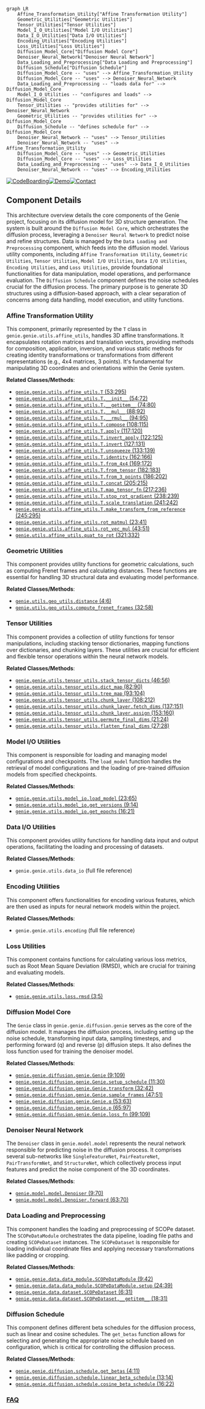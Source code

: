 ```mermaid
graph LR
    Affine_Transformation_Utility["Affine Transformation Utility"]
    Geometric_Utilities["Geometric Utilities"]
    Tensor_Utilities["Tensor Utilities"]
    Model_I_O_Utilities["Model I/O Utilities"]
    Data_I_O_Utilities["Data I/O Utilities"]
    Encoding_Utilities["Encoding Utilities"]
    Loss_Utilities["Loss Utilities"]
    Diffusion_Model_Core["Diffusion Model Core"]
    Denoiser_Neural_Network["Denoiser Neural Network"]
    Data_Loading_and_Preprocessing["Data Loading and Preprocessing"]
    Diffusion_Schedule["Diffusion Schedule"]
    Diffusion_Model_Core -- "uses" --> Affine_Transformation_Utility
    Diffusion_Model_Core -- "uses" --> Denoiser_Neural_Network
    Data_Loading_and_Preprocessing -- "loads data for" --> Diffusion_Model_Core
    Model_I_O_Utilities -- "configures and loads" --> Diffusion_Model_Core
    Tensor_Utilities -- "provides utilities for" --> Denoiser_Neural_Network
    Geometric_Utilities -- "provides utilities for" --> Diffusion_Model_Core
    Diffusion_Schedule -- "defines schedule for" --> Diffusion_Model_Core
    Denoiser_Neural_Network -- "uses" --> Tensor_Utilities
    Denoiser_Neural_Network -- "uses" --> Affine_Transformation_Utility
    Diffusion_Model_Core -- "uses" --> Geometric_Utilities
    Diffusion_Model_Core -- "uses" --> Loss_Utilities
    Data_Loading_and_Preprocessing -- "uses" --> Data_I_O_Utilities
    Denoiser_Neural_Network -- "uses" --> Encoding_Utilities
```
[![CodeBoarding](https://img.shields.io/badge/Generated%20by-CodeBoarding-9cf?style=flat-square)](https://github.com/CodeBoarding/GeneratedOnBoardings)[![Demo](https://img.shields.io/badge/Try%20our-Demo-blue?style=flat-square)](https://www.codeboarding.org/demo)[![Contact](https://img.shields.io/badge/Contact%20us%20-%20contact@codeboarding.org-lightgrey?style=flat-square)](mailto:contact@codeboarding.org)

## Component Details

This architecture overview details the core components of the Genie project, focusing on its diffusion model for 3D structure generation. The system is built around the `Diffusion Model Core`, which orchestrates the diffusion process, leveraging a `Denoiser Neural Network` to predict noise and refine structures. Data is managed by the `Data Loading and Preprocessing` component, which feeds into the diffusion model. Various utility components, including `Affine Transformation Utility`, `Geometric Utilities`, `Tensor Utilities`, `Model I/O Utilities`, `Data I/O Utilities`, `Encoding Utilities`, and `Loss Utilities`, provide foundational functionalities for data manipulation, model operations, and performance evaluation. The `Diffusion Schedule` component defines the noise schedules crucial for the diffusion process. The primary purpose is to generate 3D structures using a diffusion-based approach, with a clear separation of concerns among data handling, model execution, and utility functions.

### Affine Transformation Utility
This component, primarily represented by the `T` class in `genie.genie.utils.affine_utils`, handles 3D affine transformations. It encapsulates rotation matrices and translation vectors, providing methods for composition, application, inversion, and various static methods for creating identity transformations or transformations from different representations (e.g., 4x4 matrices, 3 points). It's fundamental for manipulating 3D coordinates and orientations within the Genie system.


**Related Classes/Methods**:

- <a href="https://github.com/aqlaboratory/genie/blob/master/genie/utils/affine_utils.py#L53-L295" target="_blank" rel="noopener noreferrer">`genie.genie.utils.affine_utils.T` (53:295)</a>
- <a href="https://github.com/aqlaboratory/genie/blob/master/genie/utils/affine_utils.py#L54-L72" target="_blank" rel="noopener noreferrer">`genie.genie.utils.affine_utils.T.__init__` (54:72)</a>
- <a href="https://github.com/aqlaboratory/genie/blob/master/genie/utils/affine_utils.py#L74-L80" target="_blank" rel="noopener noreferrer">`genie.genie.utils.affine_utils.T.__getitem__` (74:80)</a>
- <a href="https://github.com/aqlaboratory/genie/blob/master/genie/utils/affine_utils.py#L88-L92" target="_blank" rel="noopener noreferrer">`genie.genie.utils.affine_utils.T.__mul__` (88:92)</a>
- <a href="https://github.com/aqlaboratory/genie/blob/master/genie/utils/affine_utils.py#L94-L95" target="_blank" rel="noopener noreferrer">`genie.genie.utils.affine_utils.T.__rmul__` (94:95)</a>
- <a href="https://github.com/aqlaboratory/genie/blob/master/genie/utils/affine_utils.py#L108-L115" target="_blank" rel="noopener noreferrer">`genie.genie.utils.affine_utils.T.compose` (108:115)</a>
- <a href="https://github.com/aqlaboratory/genie/blob/master/genie/utils/affine_utils.py#L117-L120" target="_blank" rel="noopener noreferrer">`genie.genie.utils.affine_utils.T.apply` (117:120)</a>
- <a href="https://github.com/aqlaboratory/genie/blob/master/genie/utils/affine_utils.py#L122-L125" target="_blank" rel="noopener noreferrer">`genie.genie.utils.affine_utils.T.invert_apply` (122:125)</a>
- <a href="https://github.com/aqlaboratory/genie/blob/master/genie/utils/affine_utils.py#L127-L131" target="_blank" rel="noopener noreferrer">`genie.genie.utils.affine_utils.T.invert` (127:131)</a>
- <a href="https://github.com/aqlaboratory/genie/blob/master/genie/utils/affine_utils.py#L133-L139" target="_blank" rel="noopener noreferrer">`genie.genie.utils.affine_utils.T.unsqueeze` (133:139)</a>
- <a href="https://github.com/aqlaboratory/genie/blob/master/genie/utils/affine_utils.py#L162-L166" target="_blank" rel="noopener noreferrer">`genie.genie.utils.affine_utils.T.identity` (162:166)</a>
- <a href="https://github.com/aqlaboratory/genie/blob/master/genie/utils/affine_utils.py#L169-L172" target="_blank" rel="noopener noreferrer">`genie.genie.utils.affine_utils.T.from_4x4` (169:172)</a>
- <a href="https://github.com/aqlaboratory/genie/blob/master/genie/utils/affine_utils.py#L182-L183" target="_blank" rel="noopener noreferrer">`genie.genie.utils.affine_utils.T.from_tensor` (182:183)</a>
- <a href="https://github.com/aqlaboratory/genie/blob/master/genie/utils/affine_utils.py#L186-L202" target="_blank" rel="noopener noreferrer">`genie.genie.utils.affine_utils.T.from_3_points` (186:202)</a>
- <a href="https://github.com/aqlaboratory/genie/blob/master/genie/utils/affine_utils.py#L205-L215" target="_blank" rel="noopener noreferrer">`genie.genie.utils.affine_utils.T.concat` (205:215)</a>
- <a href="https://github.com/aqlaboratory/genie/blob/master/genie/utils/affine_utils.py#L217-L236" target="_blank" rel="noopener noreferrer">`genie.genie.utils.affine_utils.T.map_tensor_fn` (217:236)</a>
- <a href="https://github.com/aqlaboratory/genie/blob/master/genie/utils/affine_utils.py#L238-L239" target="_blank" rel="noopener noreferrer">`genie.genie.utils.affine_utils.T.stop_rot_gradient` (238:239)</a>
- <a href="https://github.com/aqlaboratory/genie/blob/master/genie/utils/affine_utils.py#L241-L242" target="_blank" rel="noopener noreferrer">`genie.genie.utils.affine_utils.T.scale_translation` (241:242)</a>
- <a href="https://github.com/aqlaboratory/genie/blob/master/genie/utils/affine_utils.py#L245-L295" target="_blank" rel="noopener noreferrer">`genie.genie.utils.affine_utils.T.make_transform_from_reference` (245:295)</a>
- <a href="https://github.com/aqlaboratory/genie/blob/master/genie/utils/affine_utils.py#L23-L41" target="_blank" rel="noopener noreferrer">`genie.genie.utils.affine_utils.rot_matmul` (23:41)</a>
- <a href="https://github.com/aqlaboratory/genie/blob/master/genie/utils/affine_utils.py#L43-L51" target="_blank" rel="noopener noreferrer">`genie.genie.utils.affine_utils.rot_vec_mul` (43:51)</a>
- <a href="https://github.com/aqlaboratory/genie/blob/master/genie/utils/affine_utils.py#L321-L332" target="_blank" rel="noopener noreferrer">`genie.utils.affine_utils.quat_to_rot` (321:332)</a>


### Geometric Utilities
This component provides utility functions for geometric calculations, such as computing Frenet frames and calculating distances. These functions are essential for handling 3D structural data and evaluating model performance.


**Related Classes/Methods**:

- <a href="https://github.com/aqlaboratory/genie/blob/master/genie/utils/geo_utils.py#L4-L6" target="_blank" rel="noopener noreferrer">`genie.utils.geo_utils.distance` (4:6)</a>
- <a href="https://github.com/aqlaboratory/genie/blob/master/genie/utils/geo_utils.py#L32-L58" target="_blank" rel="noopener noreferrer">`genie.utils.geo_utils.compute_frenet_frames` (32:58)</a>


### Tensor Utilities
This component provides a collection of utility functions for tensor manipulations, including stacking tensor dictionaries, mapping functions over dictionaries, and chunking layers. These utilities are crucial for efficient and flexible tensor operations within the neural network models.


**Related Classes/Methods**:

- <a href="https://github.com/aqlaboratory/genie/blob/master/genie/utils/tensor_utils.py#L46-L56" target="_blank" rel="noopener noreferrer">`genie.genie.utils.tensor_utils.stack_tensor_dicts` (46:56)</a>
- <a href="https://github.com/aqlaboratory/genie/blob/master/genie/utils/tensor_utils.py#L82-L90" target="_blank" rel="noopener noreferrer">`genie.genie.utils.tensor_utils.dict_map` (82:90)</a>
- <a href="https://github.com/aqlaboratory/genie/blob/master/genie/utils/tensor_utils.py#L93-L104" target="_blank" rel="noopener noreferrer">`genie.genie.utils.tensor_utils.tree_map` (93:104)</a>
- <a href="https://github.com/aqlaboratory/genie/blob/master/genie/utils/tensor_utils.py#L108-L212" target="_blank" rel="noopener noreferrer">`genie.genie.utils.tensor_utils.chunk_layer` (108:212)</a>
- <a href="https://github.com/aqlaboratory/genie/blob/master/genie/utils/tensor_utils.py#L137-L151" target="_blank" rel="noopener noreferrer">`genie.genie.utils.tensor_utils.chunk_layer.fetch_dims` (137:151)</a>
- <a href="https://github.com/aqlaboratory/genie/blob/master/genie/utils/tensor_utils.py#L153-L160" target="_blank" rel="noopener noreferrer">`genie.genie.utils.tensor_utils.chunk_layer.assign` (153:160)</a>
- <a href="https://github.com/aqlaboratory/genie/blob/master/genie/utils/tensor_utils.py#L21-L24" target="_blank" rel="noopener noreferrer">`genie.genie.utils.tensor_utils.permute_final_dims` (21:24)</a>
- <a href="https://github.com/aqlaboratory/genie/blob/master/genie/utils/tensor_utils.py#L27-L28" target="_blank" rel="noopener noreferrer">`genie.genie.utils.tensor_utils.flatten_final_dims` (27:28)</a>


### Model I/O Utilities
This component is responsible for loading and managing model configurations and checkpoints. The `load_model` function handles the retrieval of model configurations and the loading of pre-trained diffusion models from specified checkpoints.


**Related Classes/Methods**:

- <a href="https://github.com/aqlaboratory/genie/blob/master/genie/utils/model_io.py#L23-L65" target="_blank" rel="noopener noreferrer">`genie.genie.utils.model_io.load_model` (23:65)</a>
- <a href="https://github.com/aqlaboratory/genie/blob/master/genie/utils/model_io.py#L9-L14" target="_blank" rel="noopener noreferrer">`genie.genie.utils.model_io.get_versions` (9:14)</a>
- <a href="https://github.com/aqlaboratory/genie/blob/master/genie/utils/model_io.py#L16-L21" target="_blank" rel="noopener noreferrer">`genie.genie.utils.model_io.get_epochs` (16:21)</a>


### Data I/O Utilities
This component provides utility functions for handling data input and output operations, facilitating the loading and processing of datasets.


**Related Classes/Methods**:

- `genie.genie.utils.data_io` (full file reference)


### Encoding Utilities
This component offers functionalities for encoding various features, which are then used as inputs for neural network models within the project.


**Related Classes/Methods**:

- `genie.genie.utils.encoding` (full file reference)


### Loss Utilities
This component contains functions for calculating various loss metrics, such as Root Mean Square Deviation (RMSD), which are crucial for training and evaluating models.


**Related Classes/Methods**:

- <a href="https://github.com/aqlaboratory/genie/blob/master/genie/utils/loss.py#L3-L5" target="_blank" rel="noopener noreferrer">`genie.genie.utils.loss.rmsd` (3:5)</a>


### Diffusion Model Core
The `Genie` class in `genie.genie.diffusion.genie` serves as the core of the diffusion model. It manages the diffusion process, including setting up the noise schedule, transforming input data, sampling timesteps, and performing forward (q) and reverse (p) diffusion steps. It also defines the loss function used for training the denoiser model.


**Related Classes/Methods**:

- <a href="https://github.com/aqlaboratory/genie/blob/master/genie/diffusion/genie.py#L9-L109" target="_blank" rel="noopener noreferrer">`genie.genie.diffusion.genie.Genie` (9:109)</a>
- <a href="https://github.com/aqlaboratory/genie/blob/master/genie/diffusion/genie.py#L11-L30" target="_blank" rel="noopener noreferrer">`genie.genie.diffusion.genie.Genie.setup_schedule` (11:30)</a>
- <a href="https://github.com/aqlaboratory/genie/blob/master/genie/diffusion/genie.py#L32-L42" target="_blank" rel="noopener noreferrer">`genie.genie.diffusion.genie.Genie.transform` (32:42)</a>
- <a href="https://github.com/aqlaboratory/genie/blob/master/genie/diffusion/genie.py#L47-L51" target="_blank" rel="noopener noreferrer">`genie.genie.diffusion.genie.Genie.sample_frames` (47:51)</a>
- <a href="https://github.com/aqlaboratory/genie/blob/master/genie/diffusion/genie.py#L53-L63" target="_blank" rel="noopener noreferrer">`genie.genie.diffusion.genie.Genie.q` (53:63)</a>
- <a href="https://github.com/aqlaboratory/genie/blob/master/genie/diffusion/genie.py#L65-L97" target="_blank" rel="noopener noreferrer">`genie.genie.diffusion.genie.Genie.p` (65:97)</a>
- <a href="https://github.com/aqlaboratory/genie/blob/master/genie/diffusion/genie.py#L99-L109" target="_blank" rel="noopener noreferrer">`genie.genie.diffusion.genie.Genie.loss_fn` (99:109)</a>


### Denoiser Neural Network
The `Denoiser` class in `genie.model.model` represents the neural network responsible for predicting noise in the diffusion process. It comprises several sub-networks like `SingleFeatureNet`, `PairFeatureNet`, `PairTransformNet`, and `StructureNet`, which collectively process input features and predict the noise component of the 3D coordinates.


**Related Classes/Methods**:

- <a href="https://github.com/aqlaboratory/genie/blob/master/genie/model/model.py#L9-L70" target="_blank" rel="noopener noreferrer">`genie.model.model.Denoiser` (9:70)</a>
- <a href="https://github.com/aqlaboratory/genie/blob/master/genie/model/model.py#L63-L70" target="_blank" rel="noopener noreferrer">`genie.model.model.Denoiser.forward` (63:70)</a>


### Data Loading and Preprocessing
This component handles the loading and preprocessing of SCOPe dataset. The `SCOPeDataModule` orchestrates the data pipeline, loading file paths and creating `SCOPeDataset` instances. The `SCOPeDataset` is responsible for loading individual coordinate files and applying necessary transformations like padding or cropping.


**Related Classes/Methods**:

- <a href="https://github.com/aqlaboratory/genie/blob/master/genie/data/data_module.py#L9-L42" target="_blank" rel="noopener noreferrer">`genie.genie.data.data_module.SCOPeDataModule` (9:42)</a>
- <a href="https://github.com/aqlaboratory/genie/blob/master/genie/data/data_module.py#L24-L39" target="_blank" rel="noopener noreferrer">`genie.genie.data.data_module.SCOPeDataModule.setup` (24:39)</a>
- <a href="https://github.com/aqlaboratory/genie/blob/master/genie/data/dataset.py#L6-L31" target="_blank" rel="noopener noreferrer">`genie.genie.data.dataset.SCOPeDataset` (6:31)</a>
- <a href="https://github.com/aqlaboratory/genie/blob/master/genie/data/dataset.py#L18-L31" target="_blank" rel="noopener noreferrer">`genie.genie.data.dataset.SCOPeDataset.__getitem__` (18:31)</a>


### Diffusion Schedule
This component defines different beta schedules for the diffusion process, such as linear and cosine schedules. The `get_betas` function allows for selecting and generating the appropriate noise schedule based on configuration, which is critical for controlling the diffusion process.


**Related Classes/Methods**:

- <a href="https://github.com/aqlaboratory/genie/blob/master/genie/diffusion/schedule.py#L4-L11" target="_blank" rel="noopener noreferrer">`genie.genie.diffusion.schedule.get_betas` (4:11)</a>
- <a href="https://github.com/aqlaboratory/genie/blob/master/genie/diffusion/schedule.py#L13-L14" target="_blank" rel="noopener noreferrer">`genie.genie.diffusion.schedule.linear_beta_schedule` (13:14)</a>
- <a href="https://github.com/aqlaboratory/genie/blob/master/genie/diffusion/schedule.py#L16-L22" target="_blank" rel="noopener noreferrer">`genie.genie.diffusion.schedule.cosine_beta_schedule` (16:22)</a>




### [FAQ](https://github.com/CodeBoarding/GeneratedOnBoardings/tree/main?tab=readme-ov-file#faq)